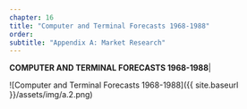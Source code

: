 ```yaml
---
chapter: 16
title: "Computer and Terminal Forecasts 1968-1988"
order: 
subtitle: "Appendix A: Market Research"
---
```


**COMPUTER AND TERMINAL FORECASTS 1968-1988**| 

![Computer and Terminal Forecasts 1968-1988]({{ site.baseurl }}/assets/img/a.2.png)